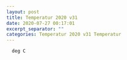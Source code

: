 ```yaml
---
layout: post
title: Temperatur 2020 v31
date: 2020-07-27 00:17:01
excerpt_separator: ""
categories: Temperatur 2020 v31 Temperatur
---
```

```
  deg C
```
